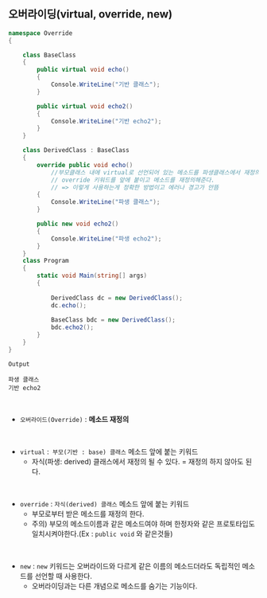 ## 오버라이딩(virtual, override, new)

```csharp
namespace Override
{   

    class BaseClass
    {
        public virtual void echo()
        {
            Console.WriteLine("기반 클래스");
        }

        public virtual void echo2()
        {
            Console.WriteLine("기반 echo2");
        }
    }

    class DerivedClass : BaseClass
    {
        override public void echo() 
            //부모클래스 내에 virtual로 선언되어 있는 메소드를 파생클래스에서 재정의할때
            // override 키워드를 앞에 붙이고 메소드를 재정의해준다.
            // => 이렇게 사용하는게 정확한 방법이고 에러나 경고가 안뜸
        {
            Console.WriteLine("파생 클래스");
        }

        public new void echo2()
        {
            Console.WriteLine("파생 echo2");
        }
    }
    class Program
    {
        static void Main(string[] args)
        {
            
            DerivedClass dc = new DerivedClass();
            dc.echo();
            
            BaseClass bdc = new DerivedClass();
            bdc.echo2();
        }
    }
}
```
```result
Output

파생 클래스
기반 echo2

```

<br />
  
- `오버라이드(Override)` : <b> 메소드 재정의 </b>

<br />
 
- `virtual` :` 부모(기반 : base) 클래스` 메소드 앞에 붙는 키워드
  - 자식(파생: derived) 클래스에서 재정의 될 수 있다. = 재정의 하지 않아도 된다.

<br />
 
- `override` : `자식(derived) 클래스` 메소드 앞에 붙는 키워드 
  - 부모로부터 받은 메소드를 재정의 한다.
  - 주의) 부모의 메소드이름과 같은 메소드여야 하며 한정자와 같은 프로토타입도 일치시켜야한다.(Ex : `public void` 와 같은것들)

<br />
 
- `new` : `new` 키워드는 오버라이드와 다르게 같은 이름의 메소드더라도 독립적인 메소드를 선언할 때 사용한다.
  - 오버라이딩과는 다른 개념으로 메소드를 숨기는 기능이다.
            